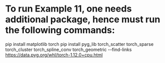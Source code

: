 # To run Example 11, one needs additional package, hence must run the following commands:
pip install matplotlib torch
pip install pyg_lib torch_scatter torch_sparse torch_cluster torch_spline_conv torch_geometric  --find-links https://data.pyg.org/whl/torch-1.12.0+cpu.html